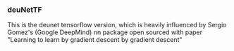 ### deuNetTF

This is the deunet tensorflow version, which is heavily influenced by Sergio Gomez's (Google DeepMind) nn package open sourced with paper "Learning to learn by gradient descent by gradient descent"
